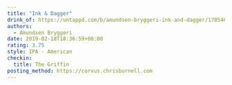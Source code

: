 ```yaml
---
title: "Ink & Dagger"
drink_of: https://untappd.com/b/amundsen-bryggeri-ink-and-dagger/1785462
authors:
  - Amundsen Bryggeri
date: 2019-02-18T18:36:59+00:00
rating: 3.75
style: IPA - American
checkin:
  title: The Griffin
posting_method: https://corvus.chrisburnell.com
---
```

